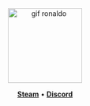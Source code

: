 <html>
<head>
</head>
<body>
  <div align="center">
    <img height="150" src="https://media.tenor.com/atsrEuZxjdMAAAAM/orange-juice-drinking.gif" alt="gif ronaldo">
    <p align="center">
      <b><a href="https://steamcommunity.com/id/Saveqn/">Steam</a></b>
       • 
      <b><a href="https://discordapp.com/users/753276264961278002/">Discord</a></b>  
    </p>
  </div>
</body>
</html>
